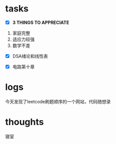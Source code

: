 # tasks
- [x] **3 THINGS TO APPRECIATE**
1. 家庭完整
2. 适应力较强
3. 数学不差
- [x] DSA绪论和线性表
- [x] 电路第十章


# logs
今天发现了leetcode刷题顺序的一个网站，代码随想录




# thoughts
寝室